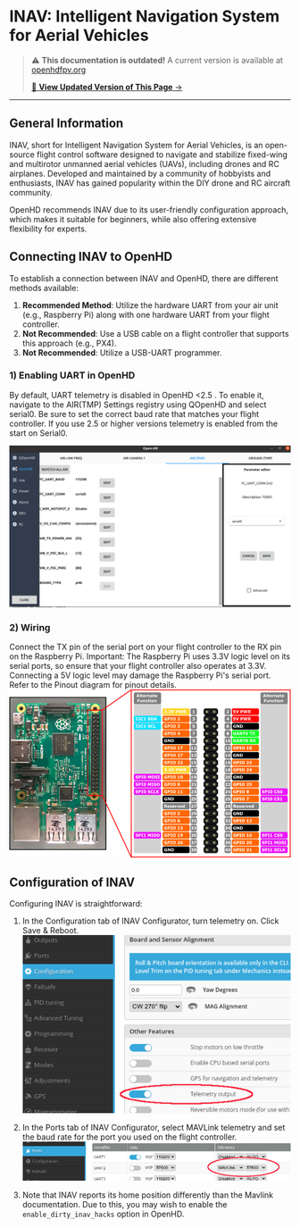 # INAV: Intelligent Navigation System for Aerial Vehicles

<!-- LEGACY DOCUMENTATION NOTICE -->
> ⚠️ **This documentation is outdated!** A current version is available at [openhdfpv.org](https://openhdfpv.org)
> 
> [📖 **View Updated Version of This Page** →](https://openhdfpv.org)

---


## General Information

INAV, short for Intelligent Navigation System for Aerial Vehicles, is an open-source flight control software designed to navigate and stabilize fixed-wing and multirotor unmanned aerial vehicles (UAVs), including drones and RC airplanes. Developed and maintained by a community of hobbyists and enthusiasts, INAV has gained popularity within the DIY drone and RC aircraft community.

OpenHD recommends INAV due to its user-friendly configuration approach, which makes it suitable for beginners, while also offering extensive flexibility for experts.

## Connecting INAV to OpenHD

To establish a connection between INAV and OpenHD, there are different methods available:

1. **Recommended Method**: Utilize the hardware UART from your air unit (e.g., Raspberry Pi) along with one hardware UART from your flight controller.
2. **Not Recommended**: Use a USB cable on a flight controller that supports this approach (e.g., PX4).
3. **Not Recommended**: Utilize a USB-UART programmer.

### 1) Enabling UART in OpenHD

By default, UART telemetry is disabled in OpenHD <2.5 . To enable it, navigate to the AIR(TMP) Settings registry using QOpenHD and select serial0. Be sure to set the correct baud rate that matches your flight controller.
If you use 2.5 or higher versions telemetry is enabled from the start on Serial0.

![Enable UART in OpenHD](../.gitbook/assets/Screenshot%20from%202022-11-12%2019-19-37.png)

### 2) Wiring

Connect the TX pin of the serial port on your flight controller to the RX pin on the Raspberry Pi. Important: The Raspberry Pi uses 3.3V logic level on its serial ports, so ensure that your flight controller also operates at 3.3V. Connecting a 5V logic level may damage the Raspberry Pi's serial port. Refer to the Pinout diagram for pinout details.
![RPI Pinout](../.gitbook/assets/rp2_pinout.png)



## Configuration of INAV

Configuring INAV is straightforward:

1. In the Configuration tab of INAV Configurator, turn telemetry on. Click Save & Reboot.
![enabling telemetry in the configuration tab](../.gitbook/assets/inav-configuration-telemetry.png)

2. In the Ports tab of INAV Configurator, select MAVLink telemetry and set the baud rate for the port you used on the
flight controller.
![configuring the telemetry port in the telemetry tab](../.gitbook/assets/inav-ports-telemetry.png)

3. Note that INAV reports its home position differently than the Mavlink documentation. Due to this, you may wish to enable the `enable_dirty_inav_hacks` option in OpenHD.
